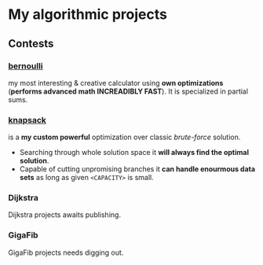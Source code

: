 # My algorithmic projects

## Contests

### [bernoulli](https://github.com/Siiir/Bernoulli)
my most interesting & creative calculator using **own optimizations** (**performs advanced math INCREADIBLY FAST**). It is specialized in partial sums.

### [knapsack](https://github.com/Siiir/rust-knapsack)
is a **my custom powerful** optimization over classic *brute-force* solution.  
+ Searching through whole solution space it **will always find the optimal solution**.  
+ Capable of cutting unpromising branches it **can handle enourmous data sets** as long as given `<CAPACITY>` is small.  

### Dijkstra
Dijkstra projects awaits publishing.

### GigaFib
GigaFib projects needs digging out.
